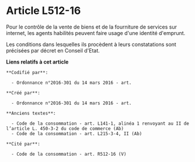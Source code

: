 # Article L512-16

Pour le contrôle de la vente de biens et de la fourniture de services sur internet, les agents habilités peuvent faire usage
d'une identité d'emprunt.

Les conditions dans lesquelles ils procèdent à leurs constatations sont précisées par décret en Conseil d'Etat.

**Liens relatifs à cet article**

	**Codifié par**:

	  - Ordonnance n°2016-301 du 14 mars 2016 - art.

	**Créé par**:

	  - Ordonnance n°2016-301 du 14 mars 2016 - art.

	**Anciens textes**:

	  - Code de la consommation - art. L141-1, alinéa 1 renvoyant au II de l’article L. 450-3-2 du code de commerce (Ab)
	  - Code de la consommation - art. L215-3-4, II (Ab)

	**Cité par**:

	  - Code de la consommation - art. R512-16 (V)
